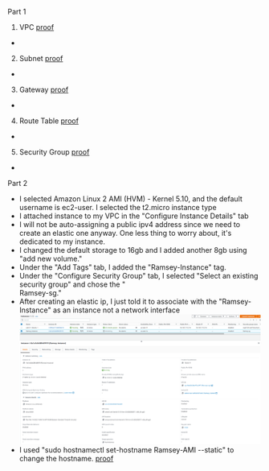 Part 1
1. VPC [ proof ](/Projects/Project02/VPCCreated.PNG)
 -
2. Subnet [ proof ](/Projects/Project02/SubnetCreated.PNG)
 -
3. Gateway [ proof ](/Projects/Project02/InternetGWCreated.PNG)
 -
4. Route Table [ proof ](/Projects/Project02/RouteTableCreated.PNG)
 -
5. Security Group [ proof ](/Projects/Project02/SecurityGroupCreated.PNG)
 -


Part 2
  - I selected Amazon Linux 2 AMI (HVM) - Kernel 5.10, and the default username is ec2-user. I selected the t2.micro instance type
  - I attached instance to my VPC in the "Configure Instance Details" tab
  - I will not be auto-assigning a public ipv4 address since we need to create an elastic one anyway. One less thing to worry about, it's dedicated to my instance.
  - I changed the default storage to 16gb and I added another 8gb using "add new volume." 
  - Under the "Add Tags" tab, I added the "Ramsey-Instance" tag.
  - Under the "Configure Security Group" tab, I selected "Select an existing security group" and chose the "	
Ramsey-sg."
  - After creating an elastic ip, I just told it to associate with the "Ramsey-Instance" as an instance not a network interface ![ proof ](/Projects/Project02/FinishedInstance.PNG)
  - I used "sudo hostnamectl set-hostname Ramsey-AMI --static" to change the hostname. [ proof ](/Projects/Project02/HostName.PNG)
